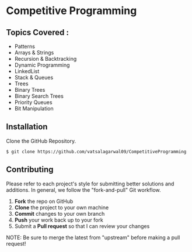 Competitive Programming
=========================

Topics Covered :
-------------------
  - Patterns
  - Arrays & Strings
  - Recursion & Backtracking
  - Dynamic Programming
  - LinkedList
  - Stack & Queues
  - Trees
  - Binary Trees
  - Binary Search Trees
  - Priority Queues
  - Bit Manipulation

Installation
---------------
Clone the GitHub Repository.

```
$ git clone https://github.com/vatsalagarwal09/CompetitiveProgramming
```

Contributing
------------

Please refer to each project's style for submitting better solutions and additions. In general, we follow the "fork-and-pull" Git workflow.

 1. **Fork** the repo on GitHub
 2. **Clone** the project to your own machine
 3. **Commit** changes to your own branch
 4. **Push** your work back up to your fork
 5. Submit a **Pull request** so that I can review your changes

NOTE: Be sure to merge the latest from "upstream" before making a pull request!
